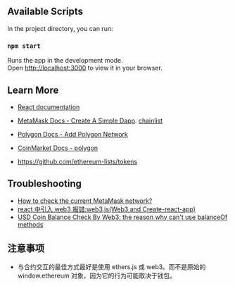 ## Available Scripts

In the project directory, you can run:

### `npm start`

Runs the app in the development mode.\
Open [http://localhost:3000](http://localhost:3000) to view it in your browser.

## Learn More

- [React documentation](https://reactjs.org/)

- [MetaMask Docs - Create A Simple Dapp](https://docs.metamask.io/guide/create-dapp.html#project-setup).
  [chainlist](https://chainlist.org/)

- [Polygon Docs - Add Polygon Network](https://docs.polygon.technology/docs/develop/metamask/config-polygon-on-metamask)
- [CoinMarket Docs - polygon](https://coinmarketcap.com/currencies/polygon/)
- https://github.com/ethereum-lists/tokens

## Troubleshooting

- [How to check the current MetaMask network?](https://ethereum.stackexchange.com/questions/85194/how-to-check-the-current-metamask-network)
- [react 中引入 web3 报错:web3.js(Web3 and Create-react-app)](https://github.com/ChainSafe/web3.js)
- [USD Coin Balance Check By Web3: the reason why can't use balanceOf methods](https://ethereum.stackexchange.com/questions/70515/usd-coin-balance-check-by-web3)

## 注意事项

- 与合约交互的最佳方式最好是使用 ethers.js 或 web3。而不是原始的 window.ethereum 对象，因为它的行为可能取决于钱包。
